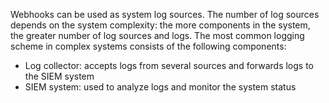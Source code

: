 Webhooks can be used as system log sources. The number of log sources depends on the system complexity: the more components in the system, the greater number of log sources and logs. The most common logging scheme in complex systems consists of the following components:

* Log collector: accepts logs from several sources and forwards logs to the SIEM system
* SIEM system: used to analyze logs and monitor the system status
